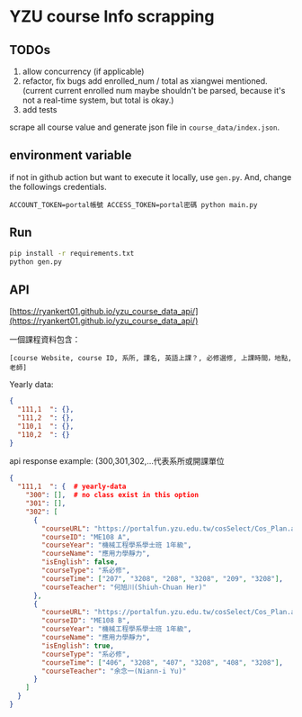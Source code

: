 # YZU course Info scrapping

## TODOs

1. allow concurrency (if applicable)
2. refactor, fix bugs add enrolled_num / total as xiangwei mentioned. (current current enrolled num maybe shouldn't be parsed, because it's not a real-time system, but total is okay.)
3. add tests

scrape all course value and generate json file in `course_data/index.json`.

## environment variable

if not in github action but want to execute it locally, use `gen.py`.
And, change the followings credentials.

```
ACCOUNT_TOKEN=portal帳號 ACCESS_TOKEN=portal密碼 python main.py
```

## Run

```sh
pip install -r requirements.txt
python gen.py
```

## API

[https://ryankert01.github.io/yzu_course_data_api/](https://ryankert01.github.io/yzu_course_data_api/)

一個課程資料包含：

```
[course Website, course ID, 系所, 課名, 英語上課？, 必修選修, 上課時間，地點, 老師]
```

Yearly data:

```json
{
  "111,1  ": {},
  "111,2  ": {},
  "110,1  ": {},
  "110,2  ": {}
}
```

api response example: (300,301,302,...代表系所或開課單位

```json
{
  "111,1  ": {  # yearly-data
    "300": [],  # no class exist in this option
    "301": [],
    "302": [
      {
        "courseURL": "https://portalfun.yzu.edu.tw/cosSelect/Cos_Plan.aspx?y=111&s=1&id=ME108&c=A",
        "courseID": "ME108 A",
        "courseYear": "機械工程學系學士班 1年級",
        "courseName": "應用力學靜力",
        "isEnglish": false,
        "courseType": "系必修",
        "courseTime": ["207", "3208", "208", "3208", "209", "3208"],
        "courseTeacher": "何旭川(Shiuh-Chuan Her)"
      },
      {
        "courseURL": "https://portalfun.yzu.edu.tw/cosSelect/Cos_Plan.aspx?y=111&s=1&id=ME108&c=B",
        "courseID": "ME108 B",
        "courseYear": "機械工程學系學士班 1年級",
        "courseName": "應用力學靜力",
        "isEnglish": true,
        "courseType": "系必修",
        "courseTime": ["406", "3208", "407", "3208", "408", "3208"],
        "courseTeacher": "余念一(Niann-i Yu)"
      }
    ]
  }
}
```
